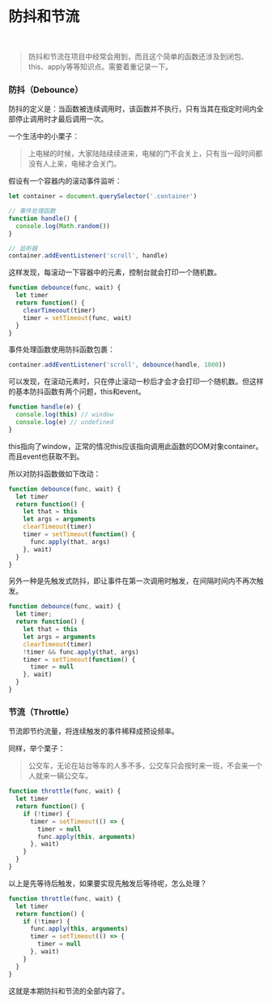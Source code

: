 # 防抖和节流
<br >

> 防抖和节流在项目中经常会用到，而且这个简单的函数还涉及到闭包、this、apply等等知识点。需要着重记录一下。

### 防抖（Debounce）

防抖的定义是：当函数被连续调用时，该函数并不执行，只有当其在指定时间内全部停止调用时才最后调用一次。

一个生活中的小栗子：

> 上电梯的时候，大家陆陆续续进来，电梯的门不会关上，只有当一段时间都没有人上来，电梯才会关门。

假设有一个容器内的滚动事件监听：

```js
let container = document.querySelector('.container')

// 事件处理函数
function handle() {
  console.log(Math.random())
}

// 监听器
container.addEventListener('scroll', handle)
```

这样发现，每滚动一下容器中的元素，控制台就会打印一个随机数。

```js
function debounce(func, wait) {
  let timer
  return function() {
    clearTimeoout(timer)
    timer = setTimeout(func, wait)
  }
}
```

事件处理函数使用防抖函数包裹：

```js
container.addEventListener('scroll', debounce(handle, 1000))
```

可以发现，在滚动元素时，只在停止滚动一秒后才会才会打印一个随机数。但这样的基本防抖函数有两个问题，this和event。

```js
function handle(e) {
  console.log(this) // window
  console.log(e) // undefined
}
```

this指向了window，正常的情况this应该指向调用此函数的DOM对象container。而且event也获取不到。

所以对防抖函数做如下改动：

```js
function debounce(func, wait) {
  let timer
  return function() {
    let that = this
    let args = arguments
    clearTimeout(timer)
    timer = setTimeout(function() {
      func.apply(that, args)
    }, wait)
  }
}
```

另外一种是先触发式防抖，即让事件在第一次调用时触发，在间隔时间内不再次触发。

```js
function debounce(func, wait) {
  let timer;
  return function() {
    let that = this
    let args = arguments
    clearTimeout(timer)
    !timer && func.apply(that, args)
    timer = setTimeout(function() {
      timer = null
    }, wait)
  }
}
```

### 节流（Throttle）

节流即节约流量，将连续触发的事件稀释成预设频率。

同样，举个栗子：

> 公交车，无论在站台等车的人多不多，公交车只会按时来一班，不会来一个人就来一辆公交车。

```js
function throttle(func, wait) {
  let timer
  return function() {
    if (!timer) {
      timer = setTimeout(() => {
        timer = null
        func.apply(this, arguments)
      }, wait)
    }
  }
}
```

以上是先等待后触发，如果要实现先触发后等待呢，怎么处理？

```js
function throttle(func, wait) {
  let timer
  return function() {
    if (!timer) {
      func.apply(this, arguments) 
      timer = setTimeout(() => {
        timer = null
      }, wait)
    }
  }
} 
```

这就是本期防抖和节流的全部内容了。




<Vssue :title="$title" />
